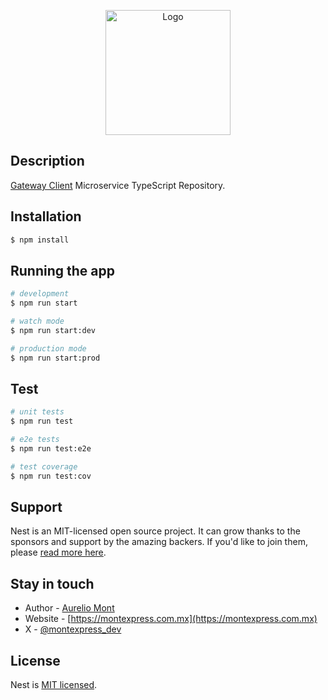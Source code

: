 <p align="center">
  <a href="https://montexpress.com.mx/" target="blank"><img src="https://montexpress.com.mx/logomark.svg" width="200" alt="Logo" /></a>
</p>



## Description

[Gateway Client](https://github.com/aurelio-mont/client-gateway) Microservice TypeScript Repository.

## Installation

```bash
$ npm install
```

## Running the app

```bash
# development
$ npm run start

# watch mode
$ npm run start:dev

# production mode
$ npm run start:prod
```

## Test

```bash
# unit tests
$ npm run test

# e2e tests
$ npm run test:e2e

# test coverage
$ npm run test:cov
```

## Support

Nest is an MIT-licensed open source project. It can grow thanks to the sponsors and support by the amazing backers. If you'd like to join them, please [read more here](https://docs.nestjs.com/support).

## Stay in touch

- Author - [Aurelio Mont](https://aureliomont.com)
- Website - [https://montexpress.com.mx](https://montexpress.com.mx)
- X - [@montexpress_dev](https://x.com/montexpress_dev)

## License

Nest is [MIT licensed](LICENSE).
